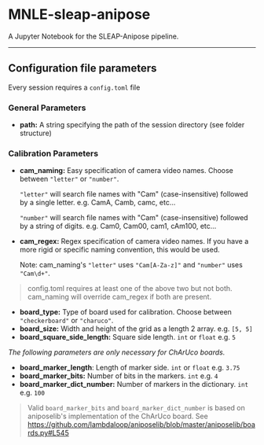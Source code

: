 # MNLE-sleap-anipose

A Jupyter Notebook for the SLEAP-Anipose pipeline.  

---

## Configuration file parameters

Every session requires a `config.toml` file 

### General Parameters  
- **path:** A string specifying the path of the session directory (see folder structure)

### Calibration Parameters
- **cam_naming:** Easy specification of camera video names. Choose between `"letter"` or `"number"`.

    `"letter"` will search file names with "Cam" (case-insensitive) followed by a single letter. e.g. CamA, Camb, camc, etc...
  
    `"number"` will search file names with "Cam" (case-insensitive) followed by a string of digits. e.g. Cam0, Cam00, cam1, cAm100, etc...

- **cam_regex:** Regex specification of camera video names. If you have a more rigid or specific naming convention, this would be used.

    Note: cam_naming's `"letter"` uses `"Cam[A-Za-z]"` and `"number"` uses `"Cam\d+"`.

> config.toml requires at least one of the above two but not both. cam_naming will override cam_regex if both are present.
- **board_type:** Type of board used for calibration. Choose between `"checkerboard"` or `"charuco"`.
- **board_size:** Width and height of the grid as a length 2 array. e.g. `[5, 5]`
- **board_square_side_length:** Square side length. `int` or `float` e.g. `5`

*The following parameters are only necessary for ChArUco boards.*

- **board_marker_length**: Length of marker side. `int` or `float` e.g. `3.75`
- **board_marker_bits:** Number of bits in the markers. `int` e.g. `4`
- **board_marker_dict_number:** Number of markers in the dictionary. `int` e.g. `100`
> Valid `board_marker_bits` and `board_marker_dict_number` is based on aniposelib's implementation of the ChArUco board. See <https://github.com/lambdaloop/aniposelib/blob/master/aniposelib/boards.py#L545>
